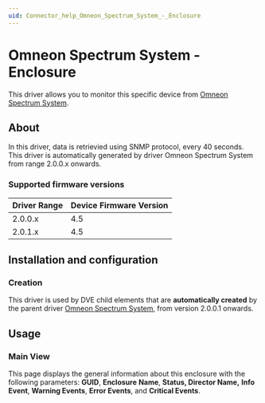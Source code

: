```yaml
---
uid: Connector_help_Omneon_Spectrum_System_-_Enclosure
---
```


# Omneon Spectrum System - Enclosure

This driver allows you to monitor this specific device from [Omneon Spectrum System](xref:Connector_help_Omneon_Spectrum_System).

## About

In this driver, data is retrievied using SNMP protocol, every 40 seconds. This driver is automatically generated by driver Omneon Spectrum System from range 2.0.0.x onwards.

### Supported firmware versions

| **Driver Range** | **Device Firmware Version** |
|------------------|-----------------------------|
| 2.0.0.x          | 4.5                         |
| 2.0.1.x          | 4.5                         |

## Installation and configuration

### Creation

This driver is used by DVE child elements that are **automatically created** by the parent driver [Omneon Spectrum System](xref:Connector_help_Omneon_Spectrum_System), from version 2.0.0.1 onwards.

## Usage

### Main View

This page displays the general information about this enclosure with the following parameters: **GUID**, **Enclosure** **Name**, **Status, Director Name,** **Info** **Event**, **Warning Events**, **Error Events**, and **Critical Events**.
